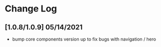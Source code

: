 # Change Log

## [1.0.8/1.0.9] 05/14/2021

- bump core components version up to fix bugs with navigation / hero

